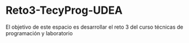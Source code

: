 # Reto3-TecyProg-UDEA
El objetivo de este espacio es desarrollar el reto 3 del curso técnicas de programación y laboratorio<br>


